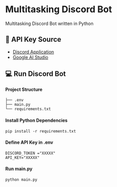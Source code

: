 
# Multitasking Discord Bot
Multitasking Discord Bot written in Python
## 🔑 API Key Source
- [Discord Application](https://discord.com/developers/applications)
- [Google AI Studio](https://makersuite.google.com/app/apikey)
## 💻 Run Discord Bot
#### Project Structure
```
├── .env
├── main.py
└── requirements.txt
```
#### Install Python Dependencies
```
pip install -r requirements.txt
```
#### Define API Key in .env 
```
DISCORD_TOKEN ="XXXXX"
API_KEY="XXXXX"
```
#### Run main.py
```
python main.py
```
